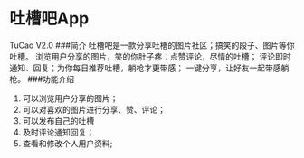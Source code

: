 # 吐槽吧App
TuCao V2.0
###简介
    吐槽吧是一款分享吐槽的图片社区；搞笑的段子、图片等你吐槽。
    浏览用户分享的图片，笑的你肚子疼；点赞评论，尽情的吐槽；
    评论即时通知、回复；为你每日推荐吐槽，躺枪才更带感；
    一键分享，让好友一起带感躺枪。
###功能介绍
1. 可以浏览用户分享的图片；
2. 可以对喜欢的图片进行分享、赞、评论；
3. 可以发布自己的吐槽
4. 及时评论通知回复；
5. 查看和修改个人用户资料;
